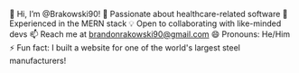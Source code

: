 👋 Hi, I’m @Brakowski90!
👀 Passionate about healthcare-related software
🌱 Experienced in the MERN stack
💡 Open to collaborating with like-minded devs
📫 Reach me at brandonrakowski90@gmail.com
😄 Pronouns: He/Him
⚡ Fun fact: I built a website for one of the world's largest steel manufacturers!



<!---
Brakowski90/Brakowski90 is a ✨ special ✨ repository because its `README.md` (this file) appears on your GitHub profile.
You can click the Preview link to take a look at your changes.
--->
